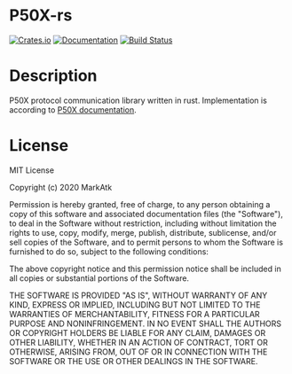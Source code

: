 # P50X-rs

[![Crates.io](https://img.shields.io/crates/v/p50x.svg)](https://crates.io/crates/p50x)
[![Documentation](https://docs.rs/p50x/badge.svg)](https://docs.rs/crate/p50x)
[![Build Status](https://travis-ci.org/markatk/p50x-rs.svg?branch=master)](https://travis-ci.org/markatk/p50x-rs)

# Description

P50X protocol communication library written in rust. Implementation is according to [P50X documentation](https://wiki.rocrail.net/doku.php?id=ib:p50x).

# License

MIT License

Copyright (c) 2020 MarkAtk

Permission is hereby granted, free of charge, to any person obtaining a copy
of this software and associated documentation files (the "Software"), to deal
in the Software without restriction, including without limitation the rights
to use, copy, modify, merge, publish, distribute, sublicense, and/or sell
copies of the Software, and to permit persons to whom the Software is
furnished to do so, subject to the following conditions:

The above copyright notice and this permission notice shall be included in all
copies or substantial portions of the Software.

THE SOFTWARE IS PROVIDED "AS IS", WITHOUT WARRANTY OF ANY KIND, EXPRESS OR
IMPLIED, INCLUDING BUT NOT LIMITED TO THE WARRANTIES OF MERCHANTABILITY,
FITNESS FOR A PARTICULAR PURPOSE AND NONINFRINGEMENT. IN NO EVENT SHALL THE
AUTHORS OR COPYRIGHT HOLDERS BE LIABLE FOR ANY CLAIM, DAMAGES OR OTHER
LIABILITY, WHETHER IN AN ACTION OF CONTRACT, TORT OR OTHERWISE, ARISING FROM,
OUT OF OR IN CONNECTION WITH THE SOFTWARE OR THE USE OR OTHER DEALINGS IN THE
SOFTWARE.
